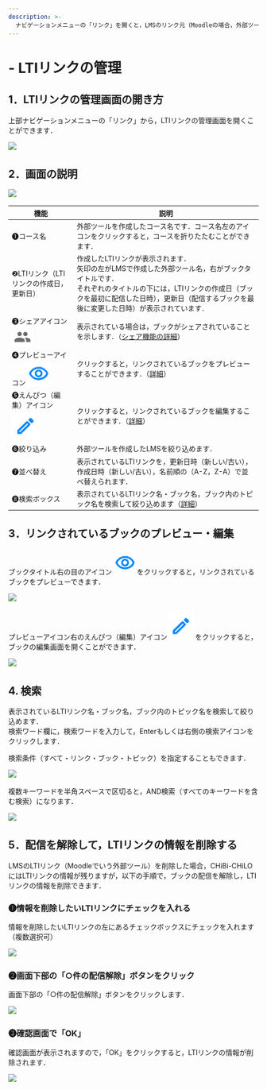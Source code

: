 ```yaml
---
description: >-
  ナビゲーションメニューの「リンク」を開くと，LMSのリンク元（Moodleの場合，外部ツール）から配信設定を行ったブックのプレビュー・編集が行なえます．また，LMSから外部ツール等のリンク元を削除しても，CHiBi-CHiLOには情報が残りますが，「リンク」の画面で，その情報を削除できます．
---
```


# - LTIリンクの管理

## 1．LTIリンクの管理画面の開き方

上部ナビゲーションメニューの「リンク」から，LTIリンクの管理画面を開くことができます．

![](../.gitbook/assets/lti-link\_01.png)

## 2．画面の説明

![](../.gitbook/assets/lti-link\_02.png)

| 機能                                                                             | 説明                                                                                  |
| ------------------------------------------------------------------------------ | ----------------------------------------------------------------------------------- |
| ❶コース名                                                                          | 外部ツールを作成したコース名です．コース名左のアイコンをクリックすると，コースを折りたたむことができます．                               |
| ❷LTIリンク（LTIリンクの作成日，更新日）                                                                    | 作成したLTIリンクが表示されます．<br>矢印の左がLMSで作成した外部ツール名，右がブックタイトルです．<br>それぞれのタイトルの下には，LTIリンクの作成日（ブックを最初に配信した日時），更新日（配信するブックを最後に変更した日時）が表示されています．               |
| ❸シェアアイコン<img src="../.gitbook/assets/share.png" alt="" data-size="line">       | 表示されている場合は，ブックがシェアされていることを示します．（[シェア機能の詳細](share.md)）                               |
| ❹プレビューアイコン<img src="../.gitbook/assets/preview.png" alt="" data-size="line">   | クリックすると，リンクされているブックをプレビューすることができます．（[詳細](lti-link.md#3rinkusareteirubukkunopureby)） |
| ❺えんぴつ（編集）アイコン<img src="../.gitbook/assets/pencil.png" alt="" data-size="line"> | クリックすると，リンクされているブックを編集することができます．（[詳細](lti-link.md#3rinkusareteirubukkunopureby)）    |
| ❻絞り込み                                                                          | 外部ツールを作成したLMSを絞り込めます．                                                               |
|❼並べ替え|表示されているLTIリンクを，更新日時（新しい/古い），作成日時（新しい/古い），名前順の（A-Z，Z-A）で並べ替えられます．|
| ❽検索ボックス                                                                        | 表示されているLTIリンク名・ブック名，ブック内のトピック名を検索して絞り込めます（[詳細](lti-link.md#4.-jian-suo)）            |

## 3．リンクされているブックのプレビュー・編集

ブックタイトル右の目のアイコン<img src="../.gitbook/assets/preview.png" alt="" data-size="line">をクリックすると，リンクされているブックをプレビューできます．

![](../.gitbook/assets/lti-link\_03.png)

プレビューアイコン右のえんぴつ（編集）アイコン<img src="../.gitbook/assets/pencil.png" alt="" data-size="line">をクリックすると，ブックの編集画面を開くことができます．

![](../.gitbook/assets/lti-link\_04.png)

## 4. 検索

表示されているLTIリンク名・ブック名，ブック内のトピック名を検索して絞り込めます．\
検索ワード欄に，検索ワードを入力して，Enterもしくは右側の検索アイコンをクリックします．

検索条件（すべて・リンク・ブック・トピック）を指定することもできます．

![](../.gitbook/assets/lti-link\_05.png)

複数キーワードを半角スペースで区切ると，AND検索（すべてのキーワードを含む検索）になります．

![](../.gitbook/assets/lti-link\_06.png)

## 5．配信を解除して，LTIリンクの情報を削除する

LMSのLTIリンク（Moodleでいう外部ツール）を削除した場合，CHiBi-CHiLOにはLTIリンクの情報が残りますが，以下の手順で，ブックの配信を解除し，LTIリンクの情報を削除できます．

### ❶情報を削除したいLTIリンクにチェックを入れる

情報を削除したいLTIリンクの左にあるチェックボックスにチェックを入れます（複数選択可）

![](../.gitbook/assets/lti-link\_07.png)

### ❷画面下部の「○件の配信解除」ボタンをクリック

画面下部の「○件の配信解除」ボタンをクリックします．

![](../.gitbook/assets/lti-link\_08.png)

### ❸確認画面で「OK」

確認画面が表示されますので，「OK」をクリックすると，LTIリンクの情報が削除されます．

![](../.gitbook/assets/lti-link\_09.png)
